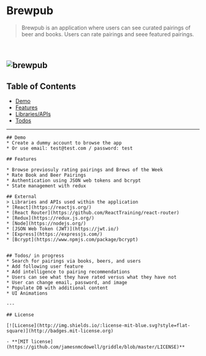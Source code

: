 # Brewpub

> Brewpub is an application where users can see curated pairings of beer and books. Users can rate pairings and seee featured pairings.
<br>

![brewpub](https://user-images.githubusercontent.com/20142674/39817286-ba82f696-536b-11e8-9680-121e42184723.png)
---

## Table of Contents
- [Demo](#demo)
- [Features](#features)
- [Libraries/APIs](#external)
- [Todos](#todos)

---

```
## Demo
* Create a dummy account to browse the app
* Or use email: test@test.com / password: test

## Features

* Browse previosuly rating pairings and Brews of the Week
* Rate Book and Beer Pairings
* Authentication using JSON web tokens and bcrypt
* State management with redux

## External
> Libraries and APIs used within the application
* [React](https://reactjs.org/)
* [React Router](https://github.com/ReactTraining/react-router)
* [Redux](https://redux.js.org/)
* [Node](https://nodejs.org/)
* [JSON Web Token (JWT)](https://jwt.io/)
* [Express](https://expressjs.com/)
* [Bcrypt](https://www.npmjs.com/package/bcrypt)


## Todos/ in progress
* Search for pairings via books, beers, and users
* Add following user feature
* Add intelligence to pairing recommendations
* Users can see what they have rated versus what they have not
* User can change email, password, and image
* Populate DB with additional content
* UI Animations

---

## License

[![License](http://img.shields.io/:license-mit-blue.svg?style=flat-square)](http://badges.mit-license.org)

- **[MIT license](https://github.com/jamesnmcdowell/griddle/blob/master/LICENSE)**
